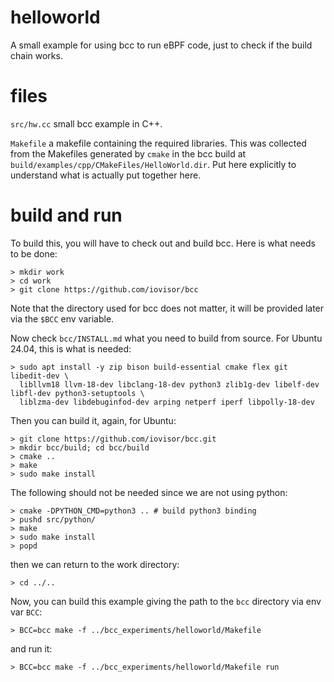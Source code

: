 # helloworld

A small example for using bcc to run eBPF code, just to check if the build chain
works.

# files

`src/hw.cc` small bcc example in C++.

`Makefile` a makefile containing the required libraries.  This was collected
from the Makefiles generated by `cmake` in the bcc build at
`build/examples/cpp/CMakeFiles/HelloWorld.dir`.  Put here explicitly to
understand what is actually put together here.

# build and run

To build this, you will have to check out and build bcc. Here is what needs to
be done:

    > mkdir work
    > cd work
    > git clone https://github.com/iovisor/bcc

Note that the directory used for bcc does not matter, it will be provided later
via the `$BCC` env variable.

Now check `bcc/INSTALL.md` what you need to build from source. For Ubuntu 24.04,
this is what is needed:

    > sudo apt install -y zip bison build-essential cmake flex git libedit-dev \
      libllvm18 llvm-18-dev libclang-18-dev python3 zlib1g-dev libelf-dev libfl-dev python3-setuptools \
      liblzma-dev libdebuginfod-dev arping netperf iperf libpolly-18-dev

Then you can build it, again, for Ubuntu:

    > git clone https://github.com/iovisor/bcc.git
    > mkdir bcc/build; cd bcc/build
    > cmake ..
    > make
    > sudo make install

The following should not be needed since we are not using python:

    > cmake -DPYTHON_CMD=python3 .. # build python3 binding
    > pushd src/python/
    > make
    > sudo make install
    > popd

then we can return to the work directory:

    > cd ../..

Now, you can build this example giving the path to the `bcc` directory via env var `BCC`:

    > BCC=bcc make -f ../bcc_experiments/helloworld/Makefile

and run it:

    > BCC=bcc make -f ../bcc_experiments/helloworld/Makefile run
